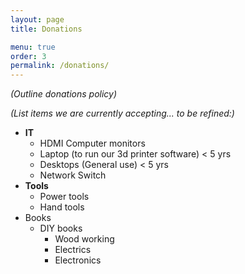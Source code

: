```yaml
---
layout: page
title: Donations

menu: true
order: 3
permalink: /donations/
---
```


*(Outline donations policy)*

*(List items we are currently accepting... to be refined:)*

* **IT**
  * HDMI Computer monitors
  * Laptop (to run our 3d printer software) < 5 yrs
  * Desktops (General use) < 5 yrs
  * Network Switch
* **Tools**
  * Power tools
  * Hand tools
* Books
  * DIY books
    * Wood working
    * Electrics
    * Electronics

